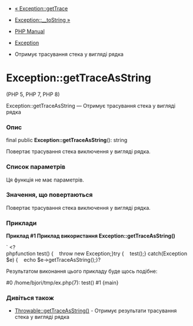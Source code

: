 - [« Exception::getTrace](exception.gettrace.md)
- [Exception::\_\_toString »](exception.tostring.md)

- [PHP Manual](index.md)
- [Exception](class.exception.md)
- Отримує трасування стека у вигляді рядка

# Exception::getTraceAsString

(PHP 5, PHP 7, PHP 8)

Exception::getTraceAsString — Отримує трасування стека у вигляді рядка

### Опис

final public **Exception::getTraceAsString**(): string

Повертає трасування стека виключення у вигляді рядка.

### Список параметрів

Ця функція не має параметрів.

### Значення, що повертаються

Повертає трасування стека виключення у вигляді рядка.

### Приклади

**Приклад #1 Приклад використання **Exception::getTraceAsString()****

` <?phpfunction test() {    throw new Exception;}try {    test();} catch(Exception $e) {    echo $e->getTraceAsString();}?

Результатом виконання цього прикладу буде щось подібне:

#0 /home/bjori/tmp/ex.php(7): test()
#1 {main}

### Дивіться також

- [Throwable::getTraceAsString()](throwable.gettraceasstring.md) -
Отримує результати трасування стека у вигляді рядка
